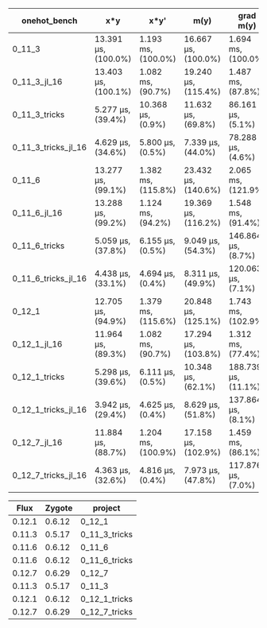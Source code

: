 | onehot_bench        | x\*y                | x\*y'              | m(y)                | grad m(y)           |
|---------------------|---------------------|--------------------|---------------------|---------------------|
| 0_11_3              | 13.391 μs, (100.0%) | 1.193 ms, (100.0%) | 16.667 μs, (100.0%) | 1.694 ms, (100.0%)  |
| 0_11_3_jl_16        | 13.403 μs, (100.1%) | 1.082 ms, (90.7%)  | 19.240 μs, (115.4%) | 1.487 ms, (87.8%)   |
| 0_11_3_tricks       | 5.277 μs, (39.4%)   | 10.368 μs, (0.9%)  | 11.632 μs, (69.8%)  | 86.161 μs, (5.1%)   |
| 0_11_3_tricks_jl_16 | 4.629 μs, (34.6%)   | 5.800 μs, (0.5%)   | 7.339 μs, (44.0%)   | 78.288 μs, (4.6%)   |
| 0_11_6              | 13.277 μs, (99.1%)  | 1.382 ms, (115.8%) | 23.432 μs, (140.6%) | 2.065 ms, (121.9%)  |
| 0_11_6_jl_16        | 13.288 μs, (99.2%)  | 1.124 ms, (94.2%)  | 19.369 μs, (116.2%) | 1.548 ms, (91.4%)   |
| 0_11_6_tricks       | 5.059 μs, (37.8%)   | 6.155 μs, (0.5%)   | 9.049 μs, (54.3%)   | 146.864 μs, (8.7%)  |
| 0_11_6_tricks_jl_16 | 4.438 μs, (33.1%)   | 4.694 μs, (0.4%)   | 8.311 μs, (49.9%)   | 120.063 μs, (7.1%)  |
| 0_12_1              | 12.705 μs, (94.9%)  | 1.379 ms, (115.6%) | 20.848 μs, (125.1%) | 1.743 ms, (102.9%)  |
| 0_12_1_jl_16        | 11.964 μs, (89.3%)  | 1.082 ms, (90.7%)  | 17.294 μs, (103.8%) | 1.312 ms, (77.4%)   |
| 0_12_1_tricks       | 5.298 μs, (39.6%)   | 6.111 μs, (0.5%)   | 10.348 μs, (62.1%)  | 188.739 μs, (11.1%) |
| 0_12_1_tricks_jl_16 | 3.942 μs, (29.4%)   | 4.625 μs, (0.4%)   | 8.629 μs, (51.8%)   | 137.864 μs, (8.1%)  |
| 0_12_7_jl_16        | 11.884 μs, (88.7%)  | 1.204 ms, (100.9%) | 17.158 μs, (102.9%) | 1.459 ms, (86.1%)   |
| 0_12_7_tricks_jl_16 | 4.363 μs, (32.6%)   | 4.816 μs, (0.4%)   | 7.973 μs, (47.8%)   | 117.876 μs, (7.0%)  |


| Flux   | Zygote | project       |
|--------|--------|---------------|
| 0.12.1 | 0.6.12 | 0_12_1        |
| 0.11.3 | 0.5.17 | 0_11_3_tricks |
| 0.11.6 | 0.6.12 | 0_11_6        |
| 0.11.6 | 0.6.12 | 0_11_6_tricks |
| 0.12.7 | 0.6.29 | 0_12_7        |
| 0.11.3 | 0.5.17 | 0_11_3        |
| 0.12.1 | 0.6.12 | 0_12_1_tricks |
| 0.12.7 | 0.6.29 | 0_12_7_tricks |


